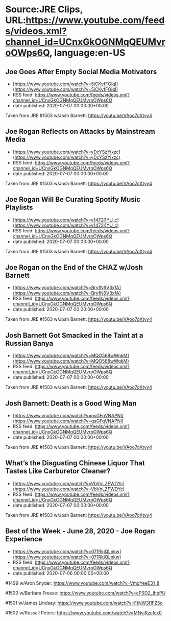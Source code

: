 # Source:JRE Clips, URL:https://www.youtube.com/feeds/videos.xml?channel_id=UCnxGkOGNMqQEUMvroOWps6Q, language:en-US

## Joe Goes After Empty Social Media Motivators
 - [https://www.youtube.com/watch?v=5iCKvfFGiqI](https://www.youtube.com/watch?v=5iCKvfFGiqI)
 - RSS feed: https://www.youtube.com/feeds/videos.xml?channel_id=UCnxGkOGNMqQEUMvroOWps6Q
 - date published: 2020-07-07 00:00:00+00:00

Taken from JRE #1503 w/Josh Barnett:
https://youtu.be/VAoo7oXtyy4

## Joe Rogan Reflects on Attacks by Mainstream Media
 - [https://www.youtube.com/watch?v=yDcYSzYixzc](https://www.youtube.com/watch?v=yDcYSzYixzc)
 - RSS feed: https://www.youtube.com/feeds/videos.xml?channel_id=UCnxGkOGNMqQEUMvroOWps6Q
 - date published: 2020-07-07 00:00:00+00:00

Taken from JRE #1503 w/Josh Barnett: https://youtu.be/VAoo7oXtyy4

## Joe Rogan Will Be Curating Spotify Music Playlists
 - [https://www.youtube.com/watch?v=v1472l1YU_c](https://www.youtube.com/watch?v=v1472l1YU_c)
 - RSS feed: https://www.youtube.com/feeds/videos.xml?channel_id=UCnxGkOGNMqQEUMvroOWps6Q
 - date published: 2020-07-07 00:00:00+00:00

Taken from JRE #1503 w/Josh Barnett: https://youtu.be/VAoo7oXtyy4

## Joe Rogan on the End of the CHAZ w/Josh Barnett
 - [https://www.youtube.com/watch?v=BryfN6V3xfA](https://www.youtube.com/watch?v=BryfN6V3xfA)
 - RSS feed: https://www.youtube.com/feeds/videos.xml?channel_id=UCnxGkOGNMqQEUMvroOWps6Q
 - date published: 2020-07-07 00:00:00+00:00

Taken from JRE #1503 w/Josh Barnett:
https://youtu.be/VAoo7oXtyy4

## Josh Barnett Got Smacked in the Taint at a Russian Banya
 - [https://www.youtube.com/watch?v=MQO568wWqkM](https://www.youtube.com/watch?v=MQO568wWqkM)
 - RSS feed: https://www.youtube.com/feeds/videos.xml?channel_id=UCnxGkOGNMqQEUMvroOWps6Q
 - date published: 2020-07-07 00:00:00+00:00

Taken from JRE #1503 w/Josh Barnett: https://youtu.be/VAoo7oXtyy4

## Josh Barnett: Death is a Good Wing Man
 - [https://www.youtube.com/watch?v=qsGFqVNAPNI](https://www.youtube.com/watch?v=qsGFqVNAPNI)
 - RSS feed: https://www.youtube.com/feeds/videos.xml?channel_id=UCnxGkOGNMqQEUMvroOWps6Q
 - date published: 2020-07-07 00:00:00+00:00

Taken from JRE #1503 w/Josh Barnett: https://youtu.be/VAoo7oXtyy4

## What’s the Disgusting Chinese Liquor That Tastes Like Carburetor Cleaner?
 - [https://www.youtube.com/watch?v=VbVnLZFWDYc](https://www.youtube.com/watch?v=VbVnLZFWDYc)
 - RSS feed: https://www.youtube.com/feeds/videos.xml?channel_id=UCnxGkOGNMqQEUMvroOWps6Q
 - date published: 2020-07-07 00:00:00+00:00

Taken from JRE #1503 w/Josh Barnett: https://youtu.be/VAoo7oXtyy4

## Best of the Week - June 28, 2020 - Joe Rogan Experience
 - [https://www.youtube.com/watch?v=071RkjQLnkw](https://www.youtube.com/watch?v=071RkjQLnkw)
 - RSS feed: https://www.youtube.com/feeds/videos.xml?channel_id=UCnxGkOGNMqQEUMvroOWps6Q
 - date published: 2020-07-06 00:00:00+00:00

#1499 w/Aron Snyder:
https://www.youtube.com/watch?v=VmgYeeE31_8


#1500 w/Barbara Freese:
https://www.youtube.com/watch?v=cP0D2_jhqPU


#1501 w/James Lindsay:
https://www.youtube.com/watch?v=FtNW3I1FZ5o


#1502 w/Russell Peters:
https://www.youtube.com/watch?v=MNvjRzcfcx0

